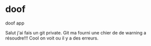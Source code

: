 # doof
doof app


Salut j'ai fais un git private.
Git ma fourni une chier de de warning a résoudre!!!
Cool on voit ou il y a des erreurs.

